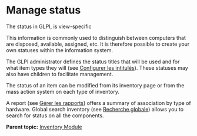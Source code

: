Manage status
=============

The status in GLPI, is view-specific

This information is commonly used to distinguish between computers that
are disposed, available, assigned, etc. It is therefore possible to
create your own statuses within the information system.

The GLPI administrator defines the status titles that will be used and
for what item types they will (see [Configurer les
intitulés](config_dropdown.html "Les intitulés se configurent depuis le menu Configuration > Intitulés")).
These statuses may also have children to facilitate management.

The status of an item can be modified from its inventory page or from
the mass action system on each type of inventory.

A report (see [Gérer les
rapports](tool_report.html "Les rapports se gèrent depuis le menu Outils > Rapports"))
offers a summary of association by type of hardware. Global search
inventory (see [Recherche
globale](inventory_global.html "Recherche globale sur les éléments d'inventaire"))
allows you to search for status on all the components.

**Parent topic:** [Inventory
Module](../glpi/inventory.html "Inventory Module in GLPI")
